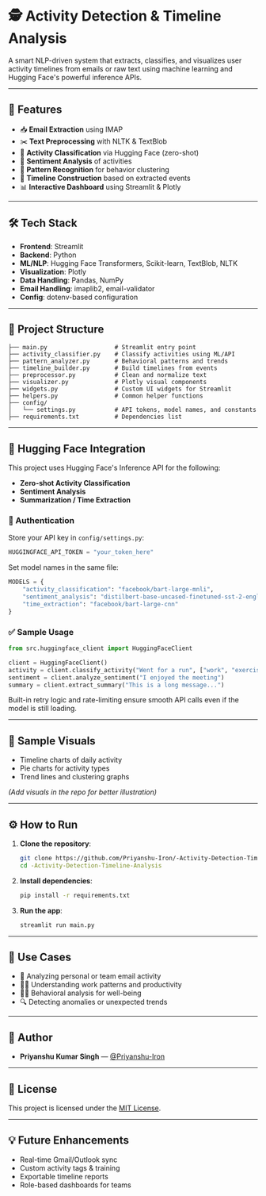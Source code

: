 
# 🕵️ Activity Detection & Timeline Analysis

A smart NLP-driven system that extracts, classifies, and visualizes user activity timelines from emails or raw text using machine learning and Hugging Face's powerful inference APIs.

---

## 🚀 Features

- 📥 **Email Extraction** using IMAP
- ✂️ **Text Preprocessing** with NLTK & TextBlob
- 🧠 **Activity Classification** via Hugging Face (zero-shot)
- 💬 **Sentiment Analysis** of activities
- 🧩 **Pattern Recognition** for behavior clustering
- 📆 **Timeline Construction** based on extracted events
- 📊 **Interactive Dashboard** using Streamlit & Plotly

---

## 🛠️ Tech Stack

- **Frontend**: Streamlit
- **Backend**: Python
- **ML/NLP**: Hugging Face Transformers, Scikit-learn, TextBlob, NLTK
- **Visualization**: Plotly
- **Data Handling**: Pandas, NumPy
- **Email Handling**: imaplib2, email-validator
- **Config**: dotenv-based configuration

---

## 📂 Project Structure

```
├── main.py                   # Streamlit entry point
├── activity_classifier.py    # Classify activities using ML/API
├── pattern_analyzer.py       # Behavioral patterns and trends
├── timeline_builder.py       # Build timelines from events
├── preprocessor.py           # Clean and normalize text
├── visualizer.py             # Plotly visual components
├── widgets.py                # Custom UI widgets for Streamlit
├── helpers.py                # Common helper functions
├── config/
│   └── settings.py           # API tokens, model names, and constants
├── requirements.txt          # Dependencies list
```

---

## 🤗 Hugging Face Integration

This project uses Hugging Face's Inference API for the following:

- **Zero-shot Activity Classification**
- **Sentiment Analysis**
- **Summarization / Time Extraction**

### 🔐 Authentication

Store your API key in `config/settings.py`:

```python
HUGGINGFACE_API_TOKEN = "your_token_here"
```

Set model names in the same file:

```python
MODELS = {
    "activity_classification": "facebook/bart-large-mnli",
    "sentiment_analysis": "distilbert-base-uncased-finetuned-sst-2-english",
    "time_extraction": "facebook/bart-large-cnn"
}
```

### ✅ Sample Usage

```python
from src.huggingface_client import HuggingFaceClient

client = HuggingFaceClient()
activity = client.classify_activity("Went for a run", ["work", "exercise", "social"])
sentiment = client.analyze_sentiment("I enjoyed the meeting")
summary = client.extract_summary("This is a long message...")
```

Built-in retry logic and rate-limiting ensure smooth API calls even if the model is still loading.

---

## 📸 Sample Visuals

- Timeline charts of daily activity
- Pie charts for activity types
- Trend lines and clustering graphs

*(Add visuals in the repo for better illustration)*

---

## ⚙️ How to Run

1. **Clone the repository**:
   ```bash
   git clone https://github.com/Priyanshu-Iron/-Activity-Detection-Timeline-Analysis.git
   cd -Activity-Detection-Timeline-Analysis
   ```

2. **Install dependencies**:
   ```bash
   pip install -r requirements.txt
   ```

3. **Run the app**:
   ```bash
   streamlit run main.py
   ```

---

## 🧪 Use Cases

- 📨 Analyzing personal or team email activity
- 👨‍💼 Understanding work patterns and productivity
- 🧘‍♀️ Behavioral analysis for well-being
- 🔍 Detecting anomalies or unexpected trends

---

## 🙌 Author

- **Priyanshu Kumar Singh** — [@Priyanshu-Iron](https://github.com/Priyanshu-Iron)

---

## 📜 License

This project is licensed under the [MIT License](LICENSE).

---

## 💡 Future Enhancements

- Real-time Gmail/Outlook sync
- Custom activity tags & training
- Exportable timeline reports
- Role-based dashboards for teams